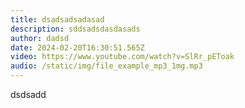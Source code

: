 ```yaml
---
title: dsadsadsadasad
description: sddsadsdasdasads
author: dadsd
date: 2024-02-20T16:30:51.565Z
video: https://www.youtube.com/watch?v=SlRr_pEToak
audio: /static/img/file_example_mp3_1mg.mp3
---
```

d﻿sdsadd
